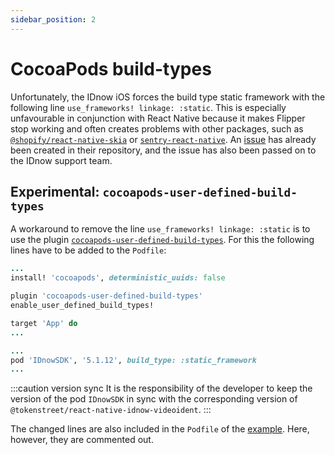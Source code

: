 ```yaml
---
sidebar_position: 2
---
```


# CocoaPods build-types

Unfortunately, the IDnow iOS forces the build type static framework with the following line `use_frameworks! linkage: :static`.
This is especially unfavourable in conjunction with React Native because it makes Flipper stop working and often creates problems with other packages,
such as [`@shopify/react-native-skia`](https://github.com/Shopify/react-native-skia/issues/652) or [`sentry-react-native`](https://github.com/getsentry/sentry-react-native/issues/2353).
An [issue](https://github.com/idnow/de.idnow.ios/issues/119) has already been created in their repository, and the issue has also been passed on to the IDnow support team.

## Experimental: `cocoapods-user-defined-build-types`

A workaround to remove the line `use_frameworks! linkage: :static` is to use the plugin [`cocoapods-user-defined-build-types`](https://github.com/joncardasis/cocoapods-user-defined-build-types).
For this the following lines have to be added to the `Podfile`:

```ruby
...
install! 'cocoapods', deterministic_uuids: false

plugin 'cocoapods-user-defined-build-types'
enable_user_defined_build_types!

target 'App' do
...
```

```ruby
...
pod 'IDnowSDK', '5.1.12', build_type: :static_framework
...
```

:::caution version sync
It is the responsibility of the developer to keep the version of the pod `IDnowSDK` in sync with the corresponding version of `@tokenstreet/react-native-idnow-videoident`.
:::

The changed lines are also included in the `Podfile` of the [example](https://github.com/tokenstreet-tech/react-native-idnow-videoident/blob/main/example/ios/Podfile). Here, however, they are commented out.
